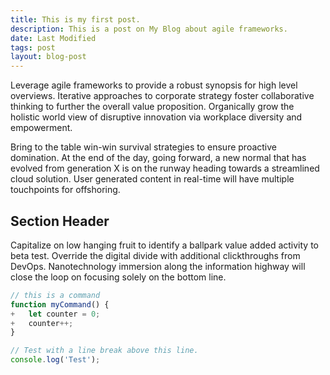 ```yaml
---
title: This is my first post.
description: This is a post on My Blog about agile frameworks.
date: Last Modified
tags: post
layout: blog-post
---
```

Leverage agile frameworks to provide a robust synopsis for high level overviews. Iterative approaches to corporate strategy foster collaborative thinking to further the overall value proposition. Organically grow the holistic world view of disruptive innovation via workplace diversity and empowerment.

Bring to the table win-win survival strategies to ensure proactive domination. At the end of the day, going forward, a new normal that has evolved from generation X is on the runway heading towards a streamlined cloud solution. User generated content in real-time will have multiple touchpoints for offshoring.

## Section Header

Capitalize on low hanging fruit to identify a ballpark value added activity to beta test. Override the digital divide with additional clickthroughs from DevOps. Nanotechnology immersion along the information highway will close the loop on focusing solely on the bottom line.

```ts
// this is a command
function myCommand() {
+	let counter = 0;
+	counter++;
}

// Test with a line break above this line.
console.log('Test');
```